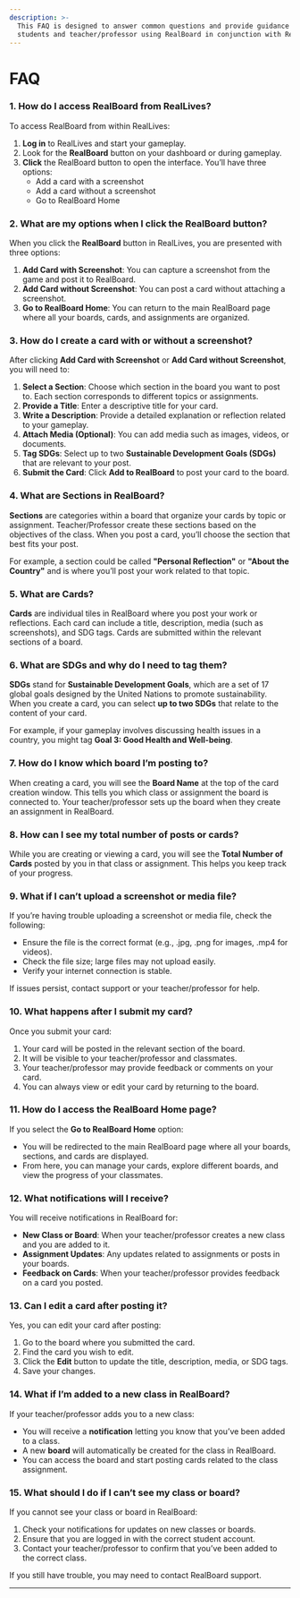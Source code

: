 ```yaml
---
description: >-
  This FAQ is designed to answer common questions and provide guidance for
  students and teacher/professor using RealBoard in conjunction with RealLives.
---
```


# FAQ

### 1. How do I access RealBoard from RealLives?

To access RealBoard from within RealLives:

1. **Log in** to RealLives and start your gameplay.
2. Look for the **RealBoard** button on your dashboard or during gameplay.
3. **Click** the RealBoard button to open the interface. You’ll have three options:
   * Add a card with a screenshot
   * Add a card without a screenshot
   * Go to RealBoard Home

### 2. What are my options when I click the RealBoard button?

When you click the **RealBoard** button in RealLives, you are presented with three options:

1. **Add Card with Screenshot**: You can capture a screenshot from the game and post it to RealBoard.
2. **Add Card without Screenshot**: You can post a card without attaching a screenshot.
3. **Go to RealBoard Home**: You can return to the main RealBoard page where all your boards, cards, and assignments are organized.

### 3. How do I create a card with or without a screenshot?

After clicking **Add Card with Screenshot** or **Add Card without Screenshot**, you will need to:

1. **Select a Section**: Choose which section in the board you want to post to. Each section corresponds to different topics or assignments.
2. **Provide a Title**: Enter a descriptive title for your card.
3. **Write a Description**: Provide a detailed explanation or reflection related to your gameplay.
4. **Attach Media (Optional)**: You can add media such as images, videos, or documents.
5. **Tag SDGs**: Select up to two **Sustainable Development Goals (SDGs)** that are relevant to your post.
6. **Submit the Card**: Click **Add to RealBoard** to post your card to the board.

### 4. What are Sections in RealBoard?

**Sections** are categories within a board that organize your cards by topic or assignment. Teacher/Professor create these sections based on the objectives of the class. When you post a card, you’ll choose the section that best fits your post.

For example, a section could be called **"Personal Reflection"** or **"About the Country"** and is where you’ll post your work related to that topic.

### 5. What are Cards?

**Cards** are individual tiles in RealBoard where you post your work or reflections. Each card can include a title, description, media (such as screenshots), and SDG tags. Cards are submitted within the relevant sections of a board.

### 6. What are SDGs and why do I need to tag them?

**SDGs** stand for **Sustainable Development Goals**, which are a set of 17 global goals designed by the United Nations to promote sustainability. When you create a card, you can select **up to two SDGs** that relate to the content of your card.

For example, if your gameplay involves discussing health issues in a country, you might tag **Goal 3: Good Health and Well-being**.

### 7. How do I know which board I’m posting to?

When creating a card, you will see the **Board Name** at the top of the card creation window. This tells you which class or assignment the board is connected to. Your teacher/professor sets up the board when they create an assignment in RealBoard.

### 8. How can I see my total number of posts or cards?

While you are creating or viewing a card, you will see the **Total Number of Cards** posted by you in that class or assignment. This helps you keep track of your progress.

### 9. What if I can’t upload a screenshot or media file?

If you’re having trouble uploading a screenshot or media file, check the following:

* Ensure the file is the correct format (e.g., .jpg, .png for images, .mp4 for videos).
* Check the file size; large files may not upload easily.
* Verify your internet connection is stable.

If issues persist, contact support or your teacher/professor for help.

### 10. What happens after I submit my card?

Once you submit your card:

1. Your card will be posted in the relevant section of the board.
2. It will be visible to your teacher/professor and classmates.
3. Your teacher/professor may provide feedback or comments on your card.
4. You can always view or edit your card by returning to the board.

### 11. How do I access the RealBoard Home page?

If you select the **Go to RealBoard Home** option:

* You will be redirected to the main RealBoard page where all your boards, sections, and cards are displayed.
* From here, you can manage your cards, explore different boards, and view the progress of your classmates.

### 12. What notifications will I receive?

You will receive notifications in RealBoard for:

* **New Class or Board**: When your teacher/professor creates a new class and you are added to it.
* **Assignment Updates**: Any updates related to assignments or posts in your boards.
* **Feedback on Cards**: When your teacher/professor provides feedback on a card you posted.

### 13. Can I edit a card after posting it?

Yes, you can edit your card after posting:

1. Go to the board where you submitted the card.
2. Find the card you wish to edit.
3. Click the **Edit** button to update the title, description, media, or SDG tags.
4. Save your changes.

### 14. What if I’m added to a new class in RealBoard?

If your teacher/professor adds you to a new class:

* You will receive a **notification** letting you know that you’ve been added to a class.
* A new **board** will automatically be created for the class in RealBoard.
* You can access the board and start posting cards related to the class assignment.

### 15. What should I do if I can’t see my class or board?

If you cannot see your class or board in RealBoard:

1. Check your notifications for updates on new classes or boards.
2. Ensure that you are logged in with the correct student account.
3. Contact your teacher/professor to confirm that you’ve been added to the correct class.

If you still have trouble, you may need to contact RealBoard support.

***
